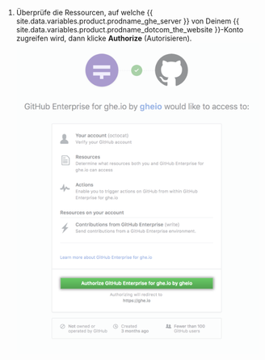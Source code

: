 1. Überprüfe die Ressourcen, auf welche {{ site.data.variables.product.prodname_ghe_server }} von Deinem {{ site.data.variables.product.prodname_dotcom_the_website }}-Konto zugreifen wird, dann klicke **Authorize** (Autorisieren). ![Autorisiere die Verbindung zwischen dem GitHub Enterprise Server und GitHub.com](/assets/images/help/settings/authorize-ghe-to-connect-to-dotcom.png)
